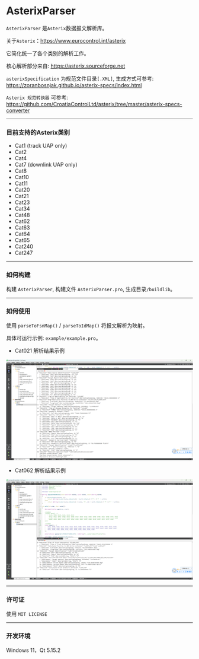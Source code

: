 # AsterixParser

  `AsterixParser` 是`Asterix`数据报文解析库。

  关于`Asterix`：<https://www.eurocontrol.int/asterix>

  它简化统一了各个类别的解析工作。

  核心解析部分来自: <https://asterix.sourceforge.net>

  `asterixSpecification` 为规范文件目录`[.XML]`, 生成方式可参考: https://zoranbosnjak.github.io/asterix-specs/index.html

  `Asterix 规范转换器` 可参考: https://github.com/CroatiaControlLtd/asterix/tree/master/asterix-specs-converter

---

### 目前支持的Asterix类别

  - Cat1 (track UAP only)
  - Cat2
  - Cat4
  - Cat7 (downlink UAP only)
  - Cat8
  - Cat10
  - Cat11
  - Cat20
  - Cat21
  - Cat23
  - Cat34
  - Cat48
  - Cat62
  - Cat63
  - Cat64
  - Cat65
  - Cat240
  - Cat247

---

### 如何构建

  构建 `AsterixParser`, 构建文件 `AsterixParser.pro`, 生成目录`/buildlib`。

---

### 如何使用

  使用 `parseToFsnMap()` / `parseToIdMap()` 将报文解析为映射。

  具体可运行示例: `example/example.pro`。

 - Cat021 解析结果示例

  <div align=center><img src="./example/cat021.png"/></div>

 - Cat062 解析结果示例

  <div align=center><img src="./example/cat062.png"/></div>

---

### 许可证

  使用 `MIT LICENSE`

---

### 开发环境

  Windows 11，Qt 5.15.2
